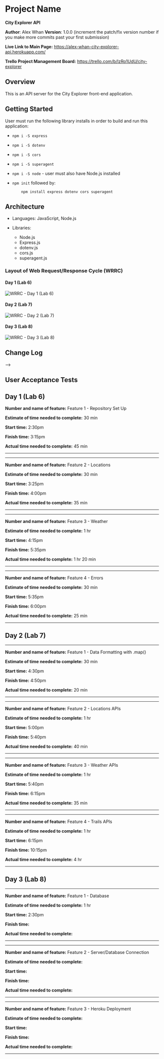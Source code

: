 # Project Name

**City Explorer API**

**Author**: Alex Whan
**Version**: 1.0.0 (increment the patch/fix version number if you make more commits past your first submission)

**Live Link to Main Page:** https://alex-whan-city-explorer-api.herokuapp.com/

**Trello Project Management Board:** https://trello.com/b/IzRo1UdU/city-explorer

## Overview

This is an API server for the City Explorer front-end application.
<!-- Provide a high level overview of what this application is and why you are building it, beyond the fact that it's an assignment for this class. (i.e. What's your problem domain?) -->

## Getting Started

User must run the following library installs in order to build and run this application:

* `npm i -S express`
* `npm i -S dotenv`
* `npm i -S cors`
* `npm i -S superagent`
* `npm i -S node` - user must also have Node.js installed

* `npm init` followed by:

          npm install express dotenv cors superagent


<!-- What are the steps that a user must take in order to build this app on their own machine and get it running? -->

## Architecture

* Languages: JavaScript, Node.js

* Libraries:
  - Node.js
  - Express.js
  - dotenv.js
  - cors.js
  - superagent.js

### Layout of Web Request/Response Cycle (WRRC)


#### Day 1 (Lab 6)

![WRRC - Day 1 (Lab 6)](/images/Whiteboard_Lab6.JPG)

#### Day 2 (Lab 7)

![WRRC - Day 2 (Lab 7)](/images/Whiteboard_Lab7.JPG)

#### Day 3 (Lab 8)

![WRRC - Day 3 (Lab 8)](/images/Whiteboard_Lab8.JPG)

<!-- Provide a detailed description of the application design. What technologies (languages, libraries, etc) you're using, and any other relevant design information. -->

## Change Log
<!-- Use this area to document the iterative changes made to your application as each feature is successfully implemented. Use time stamps. Here's an examples:

01-01-2001 4:59pm - Application now has a fully-functional express server, with a GET route for the location resource.

## Credits and Collaborations
<!-- Give credit (and a link) to other people or resources that helped you build this application. -->
-->

## User Acceptance Tests

## Day 1 (Lab 6)

**Number and name of feature:** Feature 1 - Repository Set Up

**Estimate of time needed to complete:** 30 min

**Start time:** 2:30pm

**Finish time:** 3:15pm

**Actual time needed to complete:** 45 min

-----
-----

**Number and name of feature:** Feature 2 - Locations

**Estimate of time needed to complete:** 30 min

**Start time:** 3:25pm

**Finish time:** 4:00pm

**Actual time needed to complete:** 35 min

-----
-----

**Number and name of feature:** Feature 3 - Weather

**Estimate of time needed to complete:** 1 hr

**Start time:** 4:15pm

**Finish time:** 5:35pm

**Actual time needed to complete:** 1 hr 20 min

-----
-----

**Number and name of feature:** Feature 4 - Errors

**Estimate of time needed to complete:**  30 min

**Start time:** 5:35pm

**Finish time:** 6:00pm

**Actual time needed to complete:** 25 min

-----

## Day 2 (Lab 7)

-----

**Number and name of feature:** Feature 1 - Data Formatting with .map()

**Estimate of time needed to complete:**  30 min

**Start time:** 4:30pm

**Finish time:** 4:50pm

**Actual time needed to complete:** 20 min

-----
-----

**Number and name of feature:** Feature 2 - Locations APIs

**Estimate of time needed to complete:**  1 hr

**Start time:** 5:00pm

**Finish time:** 5:40pm

**Actual time needed to complete:** 40 min

-----
-----

**Number and name of feature:** Feature 3 - Weather APIs

**Estimate of time needed to complete:**  1 hr

**Start time:** 5:40pm

**Finish time:** 6:15pm

**Actual time needed to complete:** 35 min

-----
-----

**Number and name of feature:** Feature 4 - Trails APIs

**Estimate of time needed to complete:** 1 hr

**Start time:** 6:15pm

**Finish time:** 10:15pm

**Actual time needed to complete:** 4 hr

-----

## Day 3 (Lab 8)

-----

**Number and name of feature:** Feature 1 - Database

**Estimate of time needed to complete:**  1 hr

**Start time:** 2:30pm

**Finish time:**

**Actual time needed to complete:**

-----
-----

**Number and name of feature:** Feature 2 - Server/Database Connection

**Estimate of time needed to complete:**

**Start time:**

**Finish time:**

**Actual time needed to complete:**

-----
-----

**Number and name of feature:** Feature 3 - Heroku Deployment

**Estimate of time needed to complete:**

**Start time:**

**Finish time:**

**Actual time needed to complete:**

-----